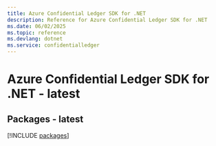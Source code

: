```yaml
---
title: Azure Confidential Ledger SDK for .NET
description: Reference for Azure Confidential Ledger SDK for .NET
ms.date: 06/02/2025
ms.topic: reference
ms.devlang: dotnet
ms.service: confidentialledger
---
```

# Azure Confidential Ledger SDK for .NET - latest
## Packages - latest
[!INCLUDE [packages](confidential-ledger-index.md)]